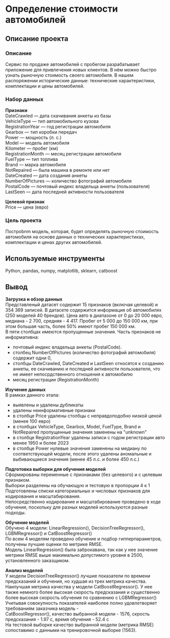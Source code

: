 # Определение стоимости автомобилей  

## Описание проекта    
### Описание    
Сервис по продаже автомобилей с пробегом разрабатывает приложение для привлечения новых клиентов. В нём можно быстро узнать рыночную стоимость своего автомобиля. В нашем распоряжении исторические данные: технические характеристики, комплектации и цены автомобилей. 

### Набор данных   
**Признаки**  
DateCrawled — дата скачивания анкеты из базы  
VehicleType — тип автомобильного кузова  
RegistrationYear — год регистрации автомобиля  
Gearbox — тип коробки передач  
Power — мощность (л. с.)  
Model — модель автомобиля  
Kilometer — пробег (км)  
RegistrationMonth — месяц регистрации автомобиля  
FuelType — тип топлива  
Brand — марка автомобиля  
NotRepaired — была машина в ремонте или нет  
DateCreated — дата создания анкеты  
NumberOfPictures — количество фотографий автомобиля  
PostalCode — почтовый индекс владельца анкеты (пользователя)  
LastSeen — дата последней активности пользователя  

**Целевой признак**  
Price — цена (евро) 

### Цель проекта    
Построbnm модель, которая, будет определять рыночную стоимость автомобиля на основе данных о технических характеристиках, комплектации и ценах других автомобилей.

## Используемые инструменты    
Python, pandas, numpy, matplotlib, sklearn, catboost    

## Вывод  

**Загрузка и обзор данных**  
Представленый датасет содержит 15 признаков (включая целевой) и 354 369 записей.
В датасете содержится информация об автомобилях (250 моделей 40 брендов).
Цена авто в диапазоне от 0 до 20 000 евро, медиана - 2 700, средняя - 4 417.
Пробег от 5 000 до 150 000 км, при этом большая часть, более 50% имеют пробег 150 000 км.   
В пяти столбцах имеются пропущенные значения.
Часть признаков не информативна:
- почтовый индекс владельца анкеты (PostalCode).   
- столбец NumberOfPictures (количество фотографий автомобиля) содержит одни 0,    
- столбцы DateCrawled, DateCreated и LastSeen относятся к созданию анкеты, ее скачиванию и последней активности пользователя, что не имеет непосрдственного отношения к автомобилю  
- месяц регистрации (RegistrationMonth)   

**Изучение данных**  
В рамках данного этапа:
- выявлены и удалены дубликаты  
- удалены неинформативные признаки  
- в столбце Price удалены столбцы с неправдоподобно низкой ценой (менее 100 евро)  
- в столбцах VehicleType, Gearbox, Model, FuelType, Brand и NotRepaired пропущенные значения заменены на "unknown"  
- в столбце RegistrationYear удалены записи с годом регистрации авто менее 1950 и более 2023  
- в столбце Power нулевые значения заменены на медиану по соответствующей модели, после этого удалены аномальные и выбивающиеся значения (менее 45 л.с. и более 450 л.с.)    

**Подготовка выборки для обучения моделей**  
Сформированы переменные с признаками (без целевого) и с целевым признаком.  
Выборки разделены на обучающую и тестовую в пропорции 4 к 1   
Подготовлены списки категориальных и числовых признаков для кодирования и масштабирования.  
Непосредственно кодирование и масштабирование проведено в ходе обучения, поскольку для разных моделей используются разные подходы.   

**Обучение моделей**  
Обучено 4 модели: LinearRegression(), DecisionTreeRegressor(), LGBMRegressor() и CatBoostRegressor()  
По всем 4 моделям проведено обучение и подбор гипперпараметров, получены лучшие оценки по метрике RMSE.  
Модель LinearRegression() была заброкавана, так как у нее значение метрики RMSE выше макимально допустимого уровня в 2500, установленного заказщиком.  

**Анализ моделей**  
У модели DecisionTreeRegressor() лучшие показатели по времени предсказаний и обучения, но худшая из трех метрика качества. Наилучшая метрика качества у модели CatBoostRegressor(). У нее также немного более высокая скорость предсказания и существенно более высокая скорость обучения по сравнению с LGBMRegressor()
Учитывая совокупность показателей наиболее полно удовлетворяет требованиям заказчика модель -   
CatBoostRegressor(), качество выбранной модели - 1576, скрость предсказания - 1.97 с, время обучения - 52.4 с  
На тестовой выборке качество выбранной модели (метрика RMSE) сопоставимо с данными на тренировочной выборке (1563).  
  